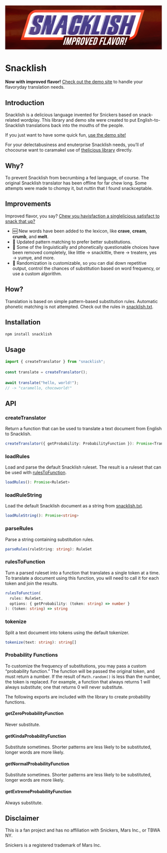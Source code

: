 <a href="https://exogen.github.io/snacklish/"><img src="snacklish.png" alt="Snacklish: Improved Flavor"></a>

# Snacklish

**Now with improved flavor!** [Check out the demo site](https://exogen.github.io/snacklish/)
to handle your flavoryday translation needs.

## Introduction

Snacklish is a delicious language invented for Snickers based on snack-related
wordplay. This library and demo site were created to put English-to-Snacklish
translations back into the mouths of the people.

If you just want to have some quick fun, [use the demo site!](https://exogen.github.io/snacklish/)

For your delectabusiness and enuterprise Snacklish needs, you’ll of chocourse want
to caramakel use of [thelicious library](#installation) directly.

## Why?

To prevent Snacklish from becrumbing a fed language, of course. The original Snacklish
translator has been offline for far chew long. Some attempts were made to chompy
it, but nuttin that I found snackceptable.

## Improvements

Improved flavor, you say? [Chew you havisfaction a singlelicious satisfact to snack that up?](https://www.youtube.com/watch?v=hNUNx319UCM)

- 🆕 New words have been added to the lexicon, like **crave**, **cream**, **crumb**,
  and **melt**.
- 💎 Updated pattern matching to prefer better substitutions.
- 🥴 Some of the linguistically and phonetically questionable choices have been
  removed completely, like little &rarr; snackittle, there &rarr; treatere, yes
  &rarr; yumye, and more.
- 🎲 Randomization is customizable, so you can dial down repetitive output, control
  the chances of substitution based on word frequency, or use a custom algorithm.

## How?

Translation is based on simple pattern-based substitution rules. Automatic phonetic
matching is not attempted. Check out the rules in [snacklish.txt](./snacklish.txt).

## Installation

```console
npm install snacklish
```

## Usage

```ts
import { createTranslator } from "snacklish";

const translate = createTranslator();

await translate("hello, world!");
// -> "caramello, chocoworld!"
```

## API

### createTranslator

Return a function that can be used to translate a text document from English to
Snacklish.

```ts
createTranslator({ getProbability: ProbabilityFunction }): Promise<TranslatorFunction>
```

### loadRules

Load and parse the default Snacklish ruleset. The result is a ruleset that can
be used with [rulesToFunction](#rulesToFunction).

```ts
loadRules(): Promise<RuleSet>
```

### loadRuleString

Load the default Snacklish document as a string from [snacklish.txt](./snacklish.txt).

```ts
loadRuleString(): Promise<string>
```

### parseRules

Parse a string containing substitution rules.

```ts
parseRules(ruleString: string): RuleSet
```

### rulesToFunction

Turn a parsed ruleset into a function that translates a single token at a time.
To translate a document using this function, you will need to call it for each
token and join the results.

```ts
rulesToFunction(
  rules: RuleSet,
  options: { getProbability: (token: string) => number }
): (token: string) => string
```

### tokenize

Split a text document into tokens using the default tokenizer.

```ts
tokenize(text: string): string[]
```

### Probability Functions

To customize the frequency of substitutions, you may pass a custom “probability
function.” The function will be passed the original token, and must return a
number. If the result of `Math.random()` is less than the number, the token is
replaced. For example, a function that always returns 1 will always substitute;
one that returns 0 will never substitute.

The following exports are included with the library to create probability
functions.

#### getZeroProbabilityFunction

Never substitute.

#### getKindaProbabilityFunction

Substitute sometimes. Shorter patterns are less likely to be substituted, longer
words are more likely.

#### getNormalProbabilityFunction

Substitute sometimes. Shorter patterns are less likely to be substituted, longer
words are more likely.

#### getExtremeProbabilityFunction

Always substitute.

## Disclaimer

This is a fan project and has no affiliation with Snickers, Mars Inc., or TBWA
NY.

Snickers is a registered trademark of Mars Inc.
